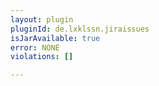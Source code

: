 ```yaml
---
layout: plugin
pluginId: de.lxklssn.jiraissues
isJarAvailable: true
error: NONE
violations: []

---
```

